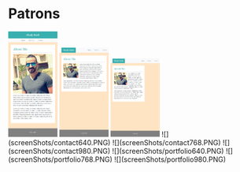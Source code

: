 # Patrons

<img src="screenShots/about640.PNG" width="100">
<img src="screenShots/about768.PNG" width="100">
<img src="screenShots/about980.PNG" width="100">
![](screenShots/contact640.PNG)
![](screenShots/contact768.PNG)
![](screenShots/contact980.PNG)
![](screenShots/portfolio640.PNG)
![](screenShots/portfolio768.PNG)
![](screenShots/portfolio980.PNG)
